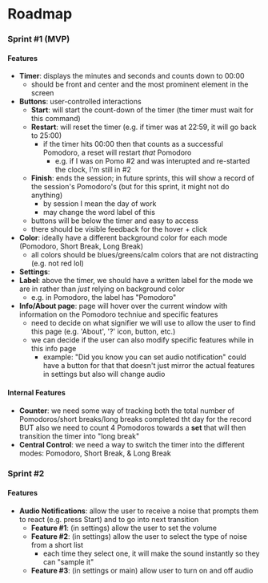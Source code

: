# Roadmap

### Sprint #1 (MVP)
#### Features
- **Timer**: displays the minutes and seconds and counts down to 00:00
  - should be front and center and the most prominent element in the screen
- **Buttons**: user-controlled interactions
  - **Start**: will start the count-down of the timer (the timer must wait for this command)
  - **Restart**: will reset the timer (e.g. if timer was at 22:59, it will go back to 25:00)
    - if the timer hits 00:00 then that counts as a successful Pomodoro, a reset will restart *that* Pomodoro
      - e.g. if I was on Pomo #2 and was interupted and re-started the clock, I'm still in #2
  - **Finish**: ends the session; in future sprints, this will show a record of the session's Pomodoro's (but for this sprint, it might not do anything)
    - by session I mean the day of work
    - may change the word label of this
  - buttons will be below the timer and easy to access
  - there should be visible feedback for the hover + click
- **Color**: ideally have a different background color for each mode (Pomodoro, Short Break, Long Break)
  - all colors should be blues/greens/calm colors that are not distracting (e.g. not red lol)
- **Settings**:
- **Label**: above the timer, we should have a written label for the mode we are in rather than *just* relying on background color
  - e.g. in Pomodoro, the label has "Pomodoro"
- **Info/About page**: page will hover over the current window with information on the Pomodoro techniue and specific features
  - need to decide on what signifier we will use to allow the user to find this page (e.g. 'About', '?' icon, button, etc.)
  - we can decide if the user can also modify specific features while in this info page
    - example: "Did you know you can set audio notification" could have a button for that that doesn't just mirror the actual features in settings but also will change audio 
    
    
#### Internal Features
- **Counter**: we need some way of tracking both the total number of Pomodoros/short breaks/long breaks completed tht day for the record BUT also we need to count 4 Pomodoros towards a **set** that will then transition the timer into "long break"
- **Central Control**: we need a way to switch the timer into the different modes: Pomodoro, Short Break, & Long Break

### Sprint #2
#### Features
- **Audio Notifications**: allow the user to receive a noise that prompts them to react (e.g. press Start) and to go into next transition
  - **Feature #1**: (in settings) allow the user to set the volume
  - **Feature #2**: (in settings) allow the user to select the type of noise from a short list
    - each time they select one, it will make the sound instantly so they can "sample it"
  - **Feature #3**: (in settings or main) allow user to turn on and off audio
